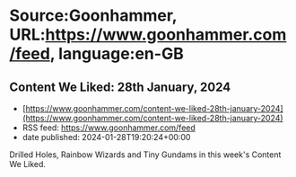# Source:Goonhammer, URL:https://www.goonhammer.com/feed, language:en-GB

## Content We Liked: 28th January, 2024
 - [https://www.goonhammer.com/content-we-liked-28th-january-2024](https://www.goonhammer.com/content-we-liked-28th-january-2024)
 - RSS feed: https://www.goonhammer.com/feed
 - date published: 2024-01-28T19:20:24+00:00

Drilled Holes, Rainbow Wizards and Tiny Gundams in this week's Content We Liked.

